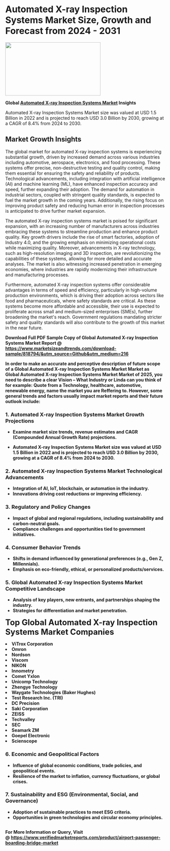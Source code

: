 <H1>Automated X-ray Inspection Systems Market Size, Growth and Forecast from 2024 - 2031</H1><img class="aligncenter size-medium wp-image-584254" src="https://thirdeyenews.in/wp-content/uploads/2024/09/Global-Market-Research-300x168.jpeg" alt="" width="300" height="168" /><p><strong>Global&nbsp;<a href="https://www.marketsizeandtrends.com/download-sample/818794/&amp;utm_source=Github&utm_medium=216">Automated X-ray Inspection Systems Market</a> Insights</strong></p><p>Automated X-ray Inspection Systems Market size was valued at USD 1.5 Billion in 2022 and is projected to reach USD 3.0 Billion by 2030, growing at a CAGR of 8.4% from 2024 to 2030.</p><p><h2>Market Growth Insights</h2> <p>The global market for automated X-ray inspection systems is experiencing substantial growth, driven by increased demand across various industries including automotive, aerospace, electronics, and food processing. These systems offer precise, non-destructive testing and quality control, making them essential for ensuring the safety and reliability of products. Technological advancements, including integration with artificial intelligence (AI) and machine learning (ML), have enhanced inspection accuracy and speed, further expanding their adoption. The demand for automation in industrial sectors, coupled with stringent quality standards, is expected to fuel the market growth in the coming years. Additionally, the rising focus on improving product safety and reducing human error in inspection processes is anticipated to drive further market expansion.</p> <p><strong></strong></p> <p>The automated X-ray inspection systems market is poised for significant expansion, with an increasing number of manufacturers across industries embracing these systems to streamline production and enhance product quality. Key growth drivers include the rise of smart factories, adoption of Industry 4.0, and the growing emphasis on minimizing operational costs while maximizing quality. Moreover, advancements in X-ray technology, such as high-resolution imaging and 3D inspection, are revolutionizing the capabilities of these systems, allowing for more detailed and accurate analyses. The market is also witnessing increased penetration in emerging economies, where industries are rapidly modernizing their infrastructure and manufacturing processes.</p> <p>Furthermore, automated X-ray inspection systems offer considerable advantages in terms of speed and efficiency, particularly in high-volume production environments, which is driving their adoption across sectors like food and pharmaceuticals, where safety standards are critical. As these systems become more affordable and accessible, their use is expected to proliferate across small and medium-sized enterprises (SMEs), further broadening the market's reach. Government regulations mandating stricter safety and quality standards will also contribute to the growth of this market in the near future.</p> <p><strong></p><p><span class=""><strong>Download Full PDF Sample Copy of Global Automated X-ray Inspection Systems Market Report</strong> @ <a href="https://www.marketsizeandtrends.com/download-sample/818794/&amp;utm_source=Github&utm_medium=216" target="_blank">https://www.marketsizeandtrends.com/download-sample/818794/&amp;utm_source=Github&utm_medium=216</a></span></p><p>In order to make an accurate and perceptive description of future scope of a Global&nbsp;Automated X-ray Inspection Systems Market Market as Global&nbsp;Automated X-ray Inspection Systems Market Market of 2025, you need to describe a clear Vision &ndash; What Industry or Linda can you think of for example: Quote from a Technology, healthcare, automotive, renewable energy, name the market you are Reffering to. However, some general trends and factors usually impact market reports and their future outlook include:</p><h3>1.&nbsp;<strong>Automated X-ray Inspection Systems Market Growth Projections</strong></h3><ul><li>Examine market size trends, revenue estimates and CAGR (Compounded Annual Growth Rate) projections.</li><li><p>Automated X-ray Inspection Systems Market size was valued at USD 1.5 Billion in 2022 and is projected to reach USD 3.0 Billion by 2030, growing at a CAGR of 8.4% from 2024 to 2030.</p></li></ul><h3>2.&nbsp;<strong>Automated X-ray Inspection Systems Market Technological Advancements</strong></h3><ul><li>Integration of AI, IoT, blockchain, or automation in the industry.</li><li>Innovations driving cost reductions or improving efficiency.</li></ul><h3>3.&nbsp;<strong>Regulatory and Policy Changes</strong></h3><ul><li>Impact of global and regional regulations, including sustainability and carbon-neutral goals.</li><li>Compliance challenges and opportunities tied to government initiatives.</li></ul><h3>4.&nbsp;<strong>Consumer Behavior Trends</strong></h3><ul><li>Shifts in demand influenced by generational preferences (e.g., Gen Z, Millennials).</li><li>Emphasis on eco-friendly, ethical, or personalized products/services.</li></ul><h3>5.&nbsp;<strong>Global Automated X-ray Inspection Systems Market Competitive Landscape</strong></h3><ul><li>Analysis of key players, new entrants, and partnerships shaping the industry.</li><li>Strategies for differentiation and market penetration.</li></ul><p data-pm-slice="1 1 []"><span style="color: inherit; font-family: inherit; font-size: 25px;">Top Global Automated X-ray Inspection Systems Market Companies</span></p><div class="" data-test-id=""><p><li>ViTrox Corporation</li><li> Omron</li><li> Nordson</li><li> Viscom</li><li> NIKON</li><li> Innometry</li><li> Comet Yxlon</li><li> Unicomp Technology</li><li> Zhengye Technology</li><li> Waygate Technologies (Baker Hughes)</li><li> Test Research Inc. (TRI)</li><li> DC Precision</li><li> Saki Corporation</li><li> ZEISS</li><li> Techvalley</li><li> SEC</li><li> Seamark ZM</li><li> Goepel Electronic</li><li> Scienscope</li></p></div><h3>6.&nbsp;<strong>Economic and Geopolitical Factors</strong></h3><ul><li>Influence of global economic conditions, trade policies, and geopolitical events.</li><li>Resilience of the market to inflation, currency fluctuations, or global crises.</li></ul><h3>7.&nbsp;<strong>Sustainability and ESG (Environmental, Social, and Governance)</strong></h3><ul><li>Adoption of sustainable practices to meet ESG criteria.</li><li>Opportunities in green technologies and circular economy principles.</li></ul><h2><strong style="font-size: 14px;">For More Information or Query, Visit @&nbsp;</strong><a style="background-color: #ffffff; font-size: 14px;" href="https://www.marketsizeandtrends.com/report/automated-x-ray-inspection-systems-market/" target="_blank">https://www.verifiedmarketreports.com/product/airport-passenger-boarding-bridge-market</a></h2>
